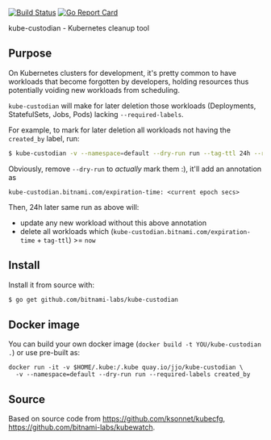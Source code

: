 [![Build Status](https://travis-ci.org/jjo/kube-custodian.svg?branch=master)](https://travis-ci.org/jjo/kube-custodian)
[![Go Report Card](https://goreportcard.com/badge/github.com/jjo/kube-custodian)](https://goreportcard.com/report/github.com/jjo/kube-custodian)

kube-custodian - Kubernetes cleanup tool

## Purpose

On Kubernetes clusters for development, it's pretty common to have
workloads that become forgotten by developers, holding resources thus
potentially voiding new workloads from scheduling.

`kube-custodian` will make for later deletion those workloads (Deployments,
StatefulSets, Jobs, Pods) lacking `--required-labels`.

For example, to mark for later deletion all workloads not having the `created_by`
label, run:

```bash
$ kube-custodian -v --namespace=default --dry-run run --tag-ttl 24h --required-labels created_by
```

Obviously, remove `--dry-run` to _actually_ mark them :), it'll add an
annotation as

`kube-custodian.bitnami.com/expiration-time: <current epoch secs>`

Then, 24h later same run as above will:
- update any new workload without this above annotation
- delete all workloads which
  (`kube-custodian.bitnami.com/expiration-time` + `tag-ttl`) >= `now`



## Install

Install it from source with:

```bash
$ go get github.com/bitnami-labs/kube-custodian
```

## Docker image

You can build your own docker image (`docker build -t YOU/kube-custodian .`)
or use pre-built as:

```
docker run -it -v $HOME/.kube:/.kube quay.io/jjo/kube-custodian \
  -v --namespace=default --dry-run run --required-labels created_by
```

## Source

Based on source code from https://github.com/ksonnet/kubecfg,
https://github.com/bitnami-labs/kubewatch.
